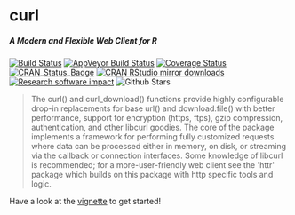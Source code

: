 # curl

##### *A Modern and Flexible Web Client for R*

[![Build Status](https://travis-ci.org/jeroenooms/curl.svg?branch=master)](https://travis-ci.org/jeroenooms/curl)
[![AppVeyor Build Status](https://ci.appveyor.com/api/projects/status/github/jeroenooms/curl?branch=master&svg=true)](https://ci.appveyor.com/project/jeroenooms/curl)
[![Coverage Status](https://codecov.io/github/jeroenooms/curl/coverage.svg?branch=master)](https://codecov.io/github/jeroenooms/curl?branch=master)
[![CRAN_Status_Badge](http://www.r-pkg.org/badges/version/curl)](http://cran.r-project.org/package=curl)
[![CRAN RStudio mirror downloads](http://cranlogs.r-pkg.org/badges/curl)](http://cran.r-project.org/web/packages/curl/index.html)
[![Research software impact](http://depsy.org/api/package/cran/curl/badge.svg)](http://depsy.org/package/r/curl)
![Github Stars](https://img.shields.io/github/stars/jeroenooms/opencpu.svg?style=social&label=Star)

> The curl() and curl_download() functions provide highly
  configurable drop-in replacements for base url() and download.file() with
  better performance, support for encryption (https, ftps), gzip compression,
  authentication, and other libcurl goodies. The core of the package implements a
  framework for performing fully customized requests where data can be processed
  either in memory, on disk, or streaming via the callback or connection
  interfaces. Some knowledge of libcurl is recommended; for a more-user-friendly
  web client see the 'httr' package which builds on this package with http
  specific tools and logic.

Have a look at the [vignette](https://cran.r-project.org/web/packages/curl/vignettes/intro.html) to get started!
